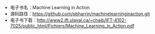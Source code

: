 * 电子书名：Machine Learning in Action
* 源码路径：https://github.com/pbharrin/machinelearninginaction.git
* 电子书下载：http://www2.ift.ulaval.ca/~chaib/IFT-4102-7025/public_html/Fichiers/Machine_Learning_in_Action.pdf
